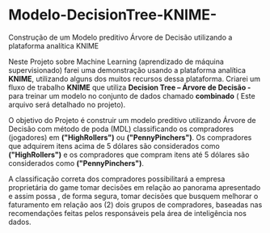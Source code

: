 # Modelo-DecisionTree-KNIME-
Construção de um Modelo preditivo Árvore de Decisão utilizando a plataforma analítica KNIME

Neste Projeto sobre Machine Learning (aprendizado de máquina supervisionado) farei uma demonstração usando a plataforma analítica **KNIME**, utilizando alguns dos muitos recursos dessa plataforma. Criarei um fluxo de trabalho **KNIME** que utiliza **Decision Tree – Árvore de Decisão -** para treinar um modelo no conjunto de dados chamado **combinado** ( Este arquivo será detalhado no projeto).<br/>

O objetivo do Projeto é construir um modelo preditivo utilizando Árvore de Decisão com método de poda (MDL) classificando os compradores (jogadores) em **("HighRollers")** ou **("PennyPinchers")**. Os compradores que adquirem itens acima de 5 dólares são considerados como **("HighRollers")** e os compradores que compram itens até 5 dólares são considerados como **("PennyPinchers")**.<br/>

A classificação correta dos compradores possibilitará a empresa proprietária do game tomar decisões em relação ao panorama apresentado e assim possa , de forma segura, tomar decisões que busquem melhorar o faturamento em relação aos (2) dois grupos de compradores, baseadas nas recomendações feitas pelos responsáveis pela área de inteligência nos dados.
